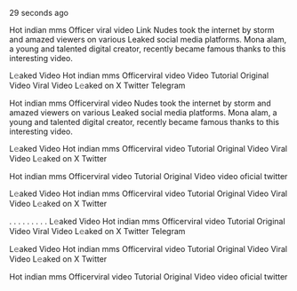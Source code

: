 29 seconds ago

Hot indian mms Officer viral video Link Nudes took the internet by storm and amazed viewers on various Leaked social media platforms. Mona alam, a young and talented digital creator, recently became famous thanks to this interesting video.

L𝚎aked Video Hot indian mms Officerviral video Video Tutorial Original Video Viral Video L𝚎aked on X Twitter Telegram


Hot indian mms Officerviral video Nudes took the internet by storm and amazed viewers on various Leaked social media platforms. Mona alam, a young and talented digital creator, recently became famous thanks to this interesting video.

L𝚎aked Video Hot indian mms Officerviral video Tutorial Original Video Viral Video L𝚎aked on X Twitter

Hot indian mms Officerviral video Tutorial Original Video video oficial twitter

L𝚎aked Video Hot indian mms Officerviral video Tutorial Original Video Viral Video L𝚎aked on X Twitter

. . . . . . . . . L𝚎aked Video Hot indian mms Officerviral video Tutorial Original Video Viral Video L𝚎aked on X Twitter Telegram

L𝚎aked Video Hot indian mms Officerviral video Tutorial Original Video Viral Video L𝚎aked on X Twitter

Hot indian mms Officerviral video Tutorial Original Video video oficial twitter

